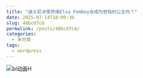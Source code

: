 ```yaml
---
title: "迪士尼冰雪奇缘Elsa Femboy会成为放铛的公主吗？"
date: 2025-07-14T18:09:38
slug: 48bcd7cd
permalink: /posts/48bcd7cd/
categories:
  - 未分类
tags:
  - wordpress
---
```


![bl动画H](/images/wp/48bcd7cd-0bf676ec.jpg)
